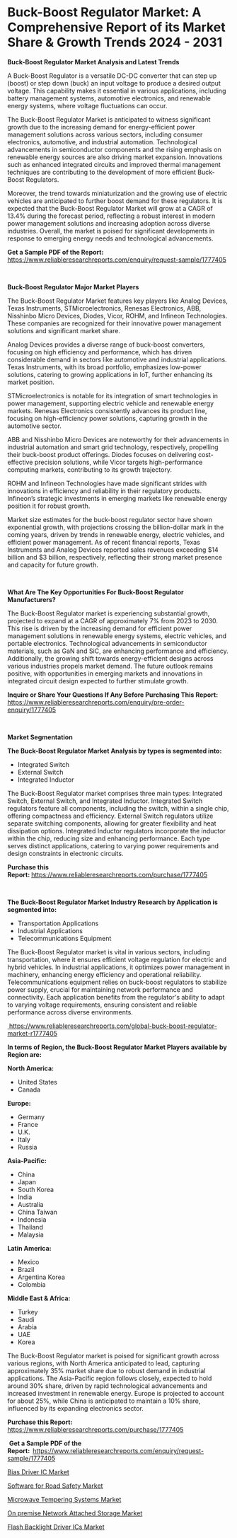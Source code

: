 <p><h1>Buck-Boost Regulator Market: A Comprehensive Report of its Market Share & Growth Trends 2024 - 2031</h1></p><p><strong>Buck-Boost Regulator Market Analysis and Latest Trends</strong></p>
<p><p>A Buck-Boost Regulator is a versatile DC-DC converter that can step up (boost) or step down (buck) an input voltage to produce a desired output voltage. This capability makes it essential in various applications, including battery management systems, automotive electronics, and renewable energy systems, where voltage fluctuations can occur.</p><p>The Buck-Boost Regulator Market is anticipated to witness significant growth due to the increasing demand for energy-efficient power management solutions across various sectors, including consumer electronics, automotive, and industrial automation. Technological advancements in semiconductor components and the rising emphasis on renewable energy sources are also driving market expansion. Innovations such as enhanced integrated circuits and improved thermal management techniques are contributing to the development of more efficient Buck-Boost Regulators.</p><p>Moreover, the trend towards miniaturization and the growing use of electric vehicles are anticipated to further boost demand for these regulators. It is expected that the Buck-Boost Regulator Market will grow at a CAGR of 13.4% during the forecast period, reflecting a robust interest in modern power management solutions and increasing adoption across diverse industries. Overall, the market is poised for significant developments in response to emerging energy needs and technological advancements.</p></p>
<p><strong>Get a Sample PDF of the Report:&nbsp;</strong> <a href="https://www.reliableresearchreports.com/enquiry/request-sample/1777405?utm_campaign=24&utm_medium=2&utm_source=Github&utm_content=ia&utm_term=13102024&utm_id=buck-boost-regulator">https://www.reliableresearchreports.com/enquiry/request-sample/1777405</a></p>
<p>&nbsp;</p>
<p><strong>Buck-Boost Regulator Major Market Players</strong></p>
<p><p>The Buck-Boost Regulator Market features key players like Analog Devices, Texas Instruments, STMicroelectronics, Renesas Electronics, ABB, Nisshinbo Micro Devices, Diodes, Vicor, ROHM, and Infineon Technologies. These companies are recognized for their innovative power management solutions and significant market share.</p><p>Analog Devices provides a diverse range of buck-boost converters, focusing on high efficiency and performance, which has driven considerable demand in sectors like automotive and industrial applications. Texas Instruments, with its broad portfolio, emphasizes low-power solutions, catering to growing applications in IoT, further enhancing its market position.</p><p>STMicroelectronics is notable for its integration of smart technologies in power management, supporting electric vehicle and renewable energy markets. Renesas Electronics consistently advances its product line, focusing on high-efficiency power solutions, capturing growth in the automotive sector.</p><p>ABB and Nisshinbo Micro Devices are noteworthy for their advancements in industrial automation and smart grid technology, respectively, propelling their buck-boost product offerings. Diodes focuses on delivering cost-effective precision solutions, while Vicor targets high-performance computing markets, contributing to its growth trajectory.</p><p>ROHM and Infineon Technologies have made significant strides with innovations in efficiency and reliability in their regulatory products. Infineon’s strategic investments in emerging markets like renewable energy position it for robust growth.</p><p>Market size estimates for the buck-boost regulator sector have shown exponential growth, with projections crossing the billion-dollar mark in the coming years, driven by trends in renewable energy, electric vehicles, and efficient power management. As of recent financial reports, Texas Instruments and Analog Devices reported sales revenues exceeding $14 billion and $3 billion, respectively, reflecting their strong market presence and capacity for future growth.</p></p>
<p>&nbsp;</p>
<p><strong>What Are The Key Opportunities For Buck-Boost Regulator Manufacturers?</strong></p>
<p><p>The Buck-Boost Regulator market is experiencing substantial growth, projected to expand at a CAGR of approximately 7% from 2023 to 2030. This rise is driven by the increasing demand for efficient power management solutions in renewable energy systems, electric vehicles, and portable electronics. Technological advancements in semiconductor materials, such as GaN and SiC, are enhancing performance and efficiency. Additionally, the growing shift towards energy-efficient designs across various industries propels market demand. The future outlook remains positive, with opportunities in emerging markets and innovations in integrated circuit design expected to further stimulate growth.</p></p>
<p><strong>Inquire or Share Your Questions If Any Before Purchasing This Report:</strong> <a href="https://www.reliableresearchreports.com/enquiry/pre-order-enquiry/1777405?utm_campaign=24&utm_medium=2&utm_source=Github&utm_content=ia&utm_term=13102024&utm_id=buck-boost-regulator">https://www.reliableresearchreports.com/enquiry/pre-order-enquiry/1777405</a></p>
<p>&nbsp;</p>
<p><strong>Market Segmentation</strong></p>
<p><strong>The Buck-Boost Regulator Market Analysis by types is segmented into:</strong></p>
<p><ul><li>Integrated Switch</li><li>External Switch</li><li>Integrated Inductor</li></ul></p>
<p><p>The Buck-Boost Regulator market comprises three main types: Integrated Switch, External Switch, and Integrated Inductor. Integrated Switch regulators feature all components, including the switch, within a single chip, offering compactness and efficiency. External Switch regulators utilize separate switching components, allowing for greater flexibility and heat dissipation options. Integrated Inductor regulators incorporate the inductor within the chip, reducing size and enhancing performance. Each type serves distinct applications, catering to varying power requirements and design constraints in electronic circuits.</p></p>
<p><strong>Purchase this Report:&nbsp;</strong><a href="https://www.reliableresearchreports.com/purchase/1777405?utm_campaign=24&utm_medium=2&utm_source=Github&utm_content=ia&utm_term=13102024&utm_id=buck-boost-regulator">https://www.reliableresearchreports.com/purchase/1777405</a></p>
<p>&nbsp;</p>
<p><strong>The Buck-Boost Regulator Market Industry Research by Application is segmented into:</strong></p>
<p><ul><li>Transportation Applications</li><li>Industrial Applications</li><li>Telecommunications Equipment</li></ul></p>
<p><p>The Buck-Boost Regulator market is vital in various sectors, including transportation, where it ensures efficient voltage regulation for electric and hybrid vehicles. In industrial applications, it optimizes power management in machinery, enhancing energy efficiency and operational reliability. Telecommunications equipment relies on buck-boost regulators to stabilize power supply, crucial for maintaining network performance and connectivity. Each application benefits from the regulator's ability to adapt to varying voltage requirements, ensuring consistent and reliable performance across diverse environments.</p></p>
<p><a href="https://www.reliableresearchreports.com/global-buck-boost-regulator-market-r1777405?utm_campaign=24&utm_medium=2&utm_source=Github&utm_content=ia&utm_term=13102024&utm_id=buck-boost-regulator">&nbsp;https://www.reliableresearchreports.com/global-buck-boost-regulator-market-r1777405</a></p>
<p><strong>In terms of Region, the Buck-Boost Regulator Market Players available by Region are:</strong></p>
<p>
    <p> <strong> North America: </strong>
        <ul>
            <li>United States</li>
            <li>Canada</li>
        </ul>
        </p> 
    <p> <strong> Europe: </strong>
        <ul>
            <li>Germany</li>
            <li>France</li>
            <li>U.K.</li>
            <li>Italy</li>
            <li>Russia</li>
        </ul>
        </p> 
    <p> <strong> Asia-Pacific: </strong>
        <ul>
            <li>China</li>
            <li>Japan</li>
            <li>South Korea</li>
            <li>India</li>
            <li>Australia</li>
            <li>China Taiwan</li>
            <li>Indonesia</li>
            <li>Thailand</li>
            <li>Malaysia</li>
        </ul>
        </p> 
    <p> <strong> Latin America: </strong>
        <ul>
            <li>Mexico</li>
            <li>Brazil</li>
            <li>Argentina Korea</li>
            <li>Colombia</li>
        </ul>
        </p> 
    <p> <strong> Middle East & Africa: </strong>
        <ul>
            <li>Turkey</li>
            <li>Saudi</li>
            <li>Arabia</li>
            <li>UAE</li>
            <li>Korea</li>
        </ul>
    </p>
    </p>
<p><p>The Buck-Boost Regulator market is poised for significant growth across various regions, with North America anticipated to lead, capturing approximately 35% market share due to robust demand in industrial applications. The Asia-Pacific region follows closely, expected to hold around 30% share, driven by rapid technological advancements and increased investment in renewable energy. Europe is projected to account for about 25%, while China is anticipated to maintain a 10% share, influenced by its expanding electronics sector.</p></p>
<p><strong>Purchase this Report: </strong><a href="https://www.reliableresearchreports.com/purchase/1777405?utm_campaign=24&utm_medium=2&utm_source=Github&utm_content=ia&utm_term=13102024&utm_id=buck-boost-regulator">https://www.reliableresearchreports.com/purchase/1777405</a></p>
<p>&nbsp;<strong>Get a Sample PDF of the Report:&nbsp;&nbsp;</strong><a href="https://www.reliableresearchreports.com/enquiry/request-sample/1777405?utm_campaign=24&utm_medium=2&utm_source=Github&utm_content=ia&utm_term=13102024&utm_id=buck-boost-regulator">https://www.reliableresearchreports.com/enquiry/request-sample/1777405</a></p>
<p><strong></strong></p>
<p><p><a href="https://github.com/elizabethdagraca/Market-Research-Report-List-5/blob/main/bias-driver-ic-market.md?utm_campaign=24&utm_medium=2&utm_source=Github&utm_content=ia&utm_term=13102024&utm_id=buck-boost-regulator">Bias Driver IC Market</a></p><p><a href="https://www.linkedin.com/pulse/future-ready-strategic-insights-global-software-road-safety-market-oue5c?utm_campaign=24&utm_medium=2&utm_source=Github&utm_content=ia&utm_term=13102024&utm_id=buck-boost-regulator">Software for Road Safety Market</a></p><p><a href="https://issuu.com/reportprime-2/docs/microwave-tempering-systems-market-_d9a8b58338dce9?utm_campaign=24&utm_medium=2&utm_source=Github&utm_content=ia&utm_term=13102024&utm_id=buck-boost-regulator">Microwave Tempering Systems Market</a></p><p><a href="https://www.linkedin.com/pulse/what-factors-influence-premise-network-attached-storage-market-xbzxc?utm_campaign=24&utm_medium=2&utm_source=Github&utm_content=ia&utm_term=13102024&utm_id=buck-boost-regulator">On premise Network Attached Storage Market</a></p><p><a href="https://github.com/poppeotabedvo5/Market-Research-Report-List-1/blob/main/flash-backlight-driver-ics-market.md?utm_campaign=24&utm_medium=2&utm_source=Github&utm_content=ia&utm_term=13102024&utm_id=buck-boost-regulator">Flash Backlight Driver ICs Market</a></p></p>